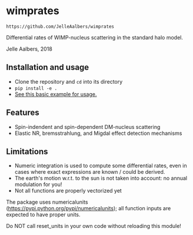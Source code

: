 wimprates
=========

`https://github.com/JelleAalbers/wimprates`

Differential rates of WIMP-nucleus scattering in the standard halo model.

Jelle Aalbers, 2018

Installation and usage
----------------------
 - Clone the repository and `cd` into its directory
 - `pip install -e .`
 - [See this basic example for usage.](https://github.com/JelleAalbers/wimprates/blob/master/notebooks/Example.ipynb)

Features
--------
  - Spin-indendent and spin-dependent DM-nucleus scattering
  - Elastic NR, bremsstrahlung, and Migdal effect detection mechanisms

Limitations
-----------
 - Numeric integration is used to compute some differential rates, even in cases where exact expressions are known / could be derived.
 - The earth's motion w.r.t. to the sun is not taken into account: no annual modulation for you!
 - Not all functions are properly vectorized yet

The package uses numericalunits (https://pypi.python.org/pypi/numericalunits); all function inputs
are expected to have proper units. 

Do NOT call reset_units in your own code without reloading this module!
